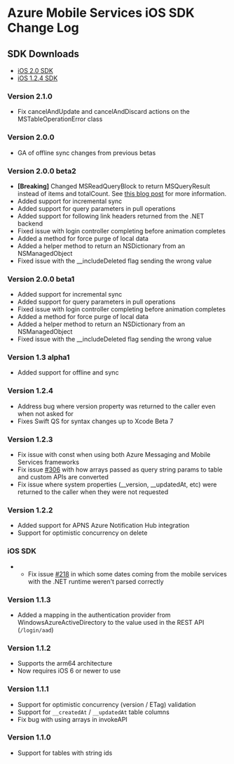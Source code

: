 # Azure Mobile Services iOS SDK Change Log

## SDK Downloads
- [iOS 2.0 SDK](http://aka.ms/gc6fex)
- [iOS 1.2.4 SDK](http://aka.ms/kymw2g)

### Version 2.1.0
- Fix cancelAndUpdate and cancelAndDiscard actions on the MSTableOperationError class

### Version 2.0.0
- GA of offline sync changes from previous betas

### Version 2.0.0 beta2
- **[Breaking]** Changed MSReadQueryBlock to return MSQueryResult instead of items and totalCount. See [this blog post](http://azure.microsoft.com/blog/2014/10/07/mobile-services-beta-ios-sdk-released/) for more information.
- Added support for incremental sync
- Added support for query parameters in pull operations
- Added support for following link headers returned from the .NET backend
- Fixed issue with login controller completing before animation completes
- Added a method for force purge of local data
- Added a helper method to return an NSDictionary from an NSManagedObject
- Fixed issue with the __includeDeleted flag sending the wrong value

### Version 2.0.0 beta1

- Added support for incremental sync
- Added support for query parameters in pull operations
- Fixed issue with login controller completing before animation completes
- Added a method for force purge of local data
- Added a helper method to return an NSDictionary from an NSManagedObject
- Fixed issue with the __includeDeleted flag sending the wrong value

### Version 1.3 alpha1
- Added support for offline and sync

### Version 1.2.4
- Address bug where version property was returned to the caller even when not asked for
- Fixes Swift QS for syntax changes up to Xcode Beta 7

### Version 1.2.3
- Fix issue with const when using both Azure Messaging and Mobile Services frameworks
- Fix issue [#306](https://github.com/Azure/azure-mobile-services/issues/306) with how arrays passed as query string params to table and custom APIs are converted 
- Fix issue where system properties (__version, __updatedAt, etc) were returned to the caller when they were not requested

### Version 1.2.2
- Added support for APNS Azure Notification Hub integration
- Support for optimistic concurrency on delete

### iOS SDK
- - Fix issue [#218](https://github.com/WindowsAzure/azure-mobile-services/issues/218) in which some dates coming from the mobile services with the .NET runtime weren't parsed correctly

### Version 1.1.3
- Added a mapping in the authentication provider from WindowsAzureActiveDirectory to the value used in the REST API (`/login/aad`)

### Version 1.1.2
- Supports the arm64 architecture
- Now requires iOS 6 or newer to use 

### Version 1.1.1
- Support for optimistic concurrency (version / ETag) validation
- Support for `__createdAt` / `__updatedAt` table columns
- Fix bug with using arrays in invokeAPI

### Version 1.1.0
- Support for tables with string ids

